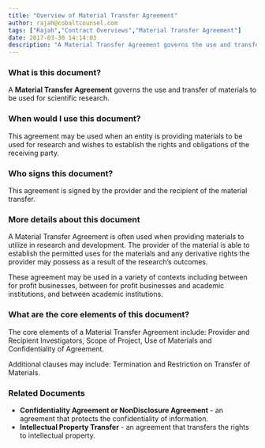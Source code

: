 ```yaml
---
title: "Overview of Material Transfer Agreement"
author: rajah@cobaltcounsel.com
tags: ["Rajah","Contract Overviews","Material Transfer Agreement"]
date: 2017-03-30 14:14:03
description: "A Material Transfer Agreement governs the use and transfer of materials to be used for scientific research."
---
```



 

### What is this document?
A **Material Transfer Agreement** governs the use and transfer of materials to be used for scientific research. 

 

### When would I use this document?

This agreement may be used when an entity is providing materials to be used for research and wishes to establish the rights and obligations of the receiving party.

 

### Who signs this document?
This agreement is signed by the provider and the recipient of the material transfer.  

 

### More details about this document
A Material Transfer Agreement is often used when providing materials to utilize in research and development. The provider of the material is able to establish the permitted uses for the materials and any derivative rights the provider may possess as a result of the research’s outcomes. 

These agreement may be used in a variety of contexts including between for profit businesses, between for profit businesses and academic institutions, and between academic institutions.  

 

### What are the core elements of this document?

The core elements of a Material Transfer Agreement include: Provider and Recipient Investigators, Scope of Project, Use of Materials and Confidentiality of Agreement.

Additional clauses may include: Termination and Restriction on Transfer of Materials.

 

### Related Documents
- **Confidentiality Agreement or NonDisclosure Agreement** - an agreement that protects the confidentiality of information.
- **Intellectual Property Transfer** - an agreement that transfers the rights to intellectual property.
